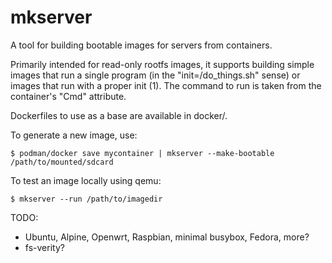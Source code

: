 # mkserver

A tool for building bootable images for servers from containers.

Primarily intended for read-only rootfs images, it supports building simple images that run a single program (in the "init=/do_things.sh" sense) or images that run with a proper init (1). The command to run is taken from the container's "Cmd" attribute.

Dockerfiles to use as a base are available in docker/.

To generate a new image, use:
```
$ podman/docker save mycontainer | mkserver --make-bootable /path/to/mounted/sdcard
```

To test an image locally using qemu:
```
$ mkserver --run /path/to/imagedir
```

TODO:
 - Ubuntu, Alpine, Openwrt, Raspbian, minimal busybox, Fedora, more?
 - fs-verity?
